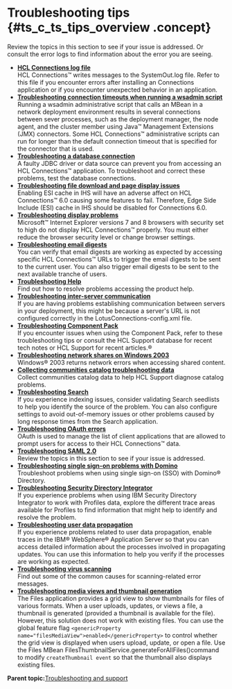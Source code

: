 # Troubleshooting tips {#ts_c_ts_tips_overview .concept}

Review the topics in this section to see if your issue is addressed. Or consult the error logs to find information about the error you are seeing.

-   **[HCL Connections log file](../troubleshoot/c_log_file.md)**  
HCL Connections™ writes messages to the SystemOut.log file. Refer to this file if you encounter errors after installing an Connections application or if you encounter unexpected behavior in an application.
-   **[Troubleshooting connection timeouts when running a wsadmin script](../troubleshoot/r_troubleshooting_timeouts.md)**  
Running a wsadmin administrative script that calls an MBean in a network deployment environment results in several connections between sever processes, such as the deployment manager, the node agent, and the cluster member using Java™ Management Extensions \(JMX\) connectors. Some HCL Connections™ administrative scripts can run for longer than the default connection timeout that is specified for the connector that is used.
-   **[Troubleshooting a database connection](../troubleshoot/t_validate_db.md)**  
A faulty JDBC driver or data source can prevent you from accessing an HCL Connections™ application. To troubleshoot and correct these problems, test the database connections.
-   **[Troubleshooting file download and page display issues](../troubleshoot/r_troubleshoot_file_download_and_page_display_issues.md)**  
Enabling ESI cache in IHS will have an adverse affect on HCL Connections™ 6.0 causing some features to fail. Therefore, Edge Side Include \(ESI\) cache in IHS should be disabled for Connections 6.0.
-   **[Troubleshooting display problems](../troubleshoot/t_troubleshooting_ie_high_security.md)**  
Microsoft™ Internet Explorer versions 7 and 8 browsers with security set to high do not display HCL Connections™ properly. You must either reduce the browser security level or change browser settings.
-   **[Troubleshooting email digests](../troubleshoot/c_ts_email_digests.md)**  
You can verify that email digests are working as expected by accessing specific HCL Connections™ URLs to trigger the email digests to be sent to the current user. You can also trigger email digests to be sent to the next available tranche of users.
-   **[Troubleshooting Help](../troubleshoot/t_troubleshooting_product_help.md)**  
Find out how to resolve problems accessing the product help.
-   **[Troubleshooting inter-server communication](../troubleshoot/t_troubleshooting_server_communication.md)**  
If you are having problems establishing communication between servers in your deployment, this might be because a server's URL is not configured correctly in the LotusConnections-config.xml file.
-   **[Troubleshooting Component Pack](../troubleshoot/admin_troubleshoot_comp_pack.md)**  
If you encounter issues when using the Component Pack, refer to these troubleshooting tips or consult the HCL Support database for recent tech notes or HCL Support for recent articles.®
-   **[Troubleshooting network shares on Windows 2003](../troubleshoot/ts_t_network-shares_WIN-2003.md)**  
Windows® 2003 returns network errors when accessing shared content.
-   **[Collecting communities catalog troubleshooting data](../troubleshoot/r_troubleshoot_collect_comm_cat.md)**  
Collect communities catalog data to help HCL Support diagnose catalog problems.
-   **[Troubleshooting Search](../troubleshoot/c_ts_search.md)**  
If you experience indexing issues, consider validating Search seedlists to help you identify the source of the problem. You can also configure settings to avoid out-of-memory issues or other problems caused by long response times from the Search application.
-   **[Troubleshooting OAuth errors](../troubleshoot/r_troubleshooting_oauth_errors.md)**  
 OAuth is used to manage the list of client applications that are allowed to prompt users for access to their HCL Connections™ data.
-   **[Troubleshooting SAML 2.0](../troubleshoot/r_ts_saml2.md)**  
Review the topics in this section to see if your issue is addressed.
-   **[Troubleshooting single sign-on problems with Domino](../troubleshoot/ts_t_SSO_Domino.md)**  
Troubleshoot problems when using single sign-on \(SSO\) with Domino® Directory.
-   **[Troubleshooting Security Directory Integrator](../troubleshoot/ts_t_check_tdi.md)**  
If you experience problems when using IBM Security Directory Integrator to work with Profiles data, explore the different trace areas available for Profiles to find information that might help to identify and resolve the problem.
-   **[Troubleshooting user data propagation](../troubleshoot/ts_c_troubleshoot_user_lifecycle.md)**  
If you experience problems related to user data propagation, enable traces in the IBM® WebSphere® Application Server so that you can access detailed information about the processes involved in propagating updates. You can use this information to help you verify if the processes are working as expected.
-   **[Troubleshooting virus scanning](../troubleshoot/r_troubleshooting_virus_scanning.md)**  
Find out some of the common causes for scanning-related error messages.
-   **[Troubleshooting media views and thumbnail generation](../troubleshoot/r_troubleshooting_media_thumb.md)**  
 The Files application provides a grid view to show thumbnails for files of various formats. When a user uploads, updates, or views a file, a thumbnail is generated \(provided a thumbnail is available for the file\). However, this solution does not work with existing files. You can use the global feature flag `<genericProperty name="filesMediaView">enabled</genericProperty>` to control whether the grid view is displayed when users upload, update, or open a file. Use the Files MBean FilesThumbnailService.generateForAllFiles\(\)command to modify `createThumbnail event` so that the thumbnail also displays existing files.

**Parent topic:**[Troubleshooting and support](../troubleshoot/ts_c_welcome.md)

